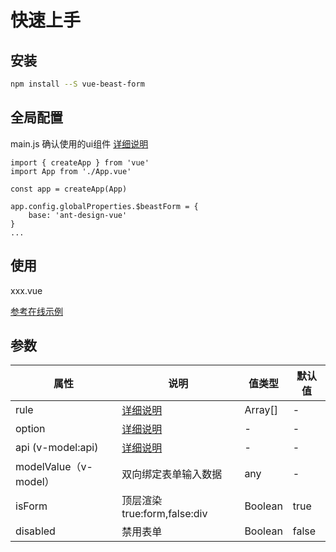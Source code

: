 # 快速上手

## 安装


<CodeGroup>
  <CodeGroupItem title="NPM" active>

```bash
npm install --S vue-beast-form
```

  </CodeGroupItem>
</CodeGroup>

## 全局配置
main.js 确认使用的ui组件  [详细说明](./config.md)

```js{6-8}
import { createApp } from 'vue'
import App from './App.vue'

const app = createApp(App)

app.config.globalProperties.$beastForm = {
    base: 'ant-design-vue'
}
...
```

## 使用

xxx.vue

[参考在线示例](./demo.md)


## 参数

| 属性                  | 说明                           | 值类型  | 默认值 |
| --------------------- | ------------------------------ | ------- | ------ |
| rule                  | [详细说明](../props/rule.md)   | Array[] | -      |
| option                | [详细说明](../props/option.md) | -       | -      |
| api (v-model:api)     | [详细说明](../props/api.md)    | -       | -      |
| modelValue（v-model） | 双向绑定表单输入数据           | any     | -      |
| isForm                | 顶层渲染true:form,false:div    | Boolean | true   |
| disabled              | 禁用表单                       | Boolean | false  |